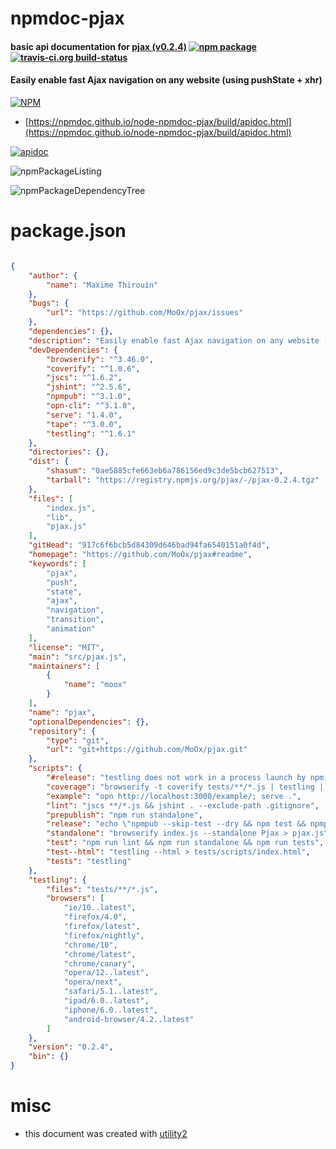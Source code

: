 # npmdoc-pjax

#### basic api documentation for  [pjax (v0.2.4)](https://github.com/MoOx/pjax#readme)  [![npm package](https://img.shields.io/npm/v/npmdoc-pjax.svg?style=flat-square)](https://www.npmjs.org/package/npmdoc-pjax) [![travis-ci.org build-status](https://api.travis-ci.org/npmdoc/node-npmdoc-pjax.svg)](https://travis-ci.org/npmdoc/node-npmdoc-pjax)

#### Easily enable fast Ajax navigation on any website (using pushState +  xhr)

[![NPM](https://nodei.co/npm/pjax.png?downloads=true&downloadRank=true&stars=true)](https://www.npmjs.com/package/pjax)

- [https://npmdoc.github.io/node-npmdoc-pjax/build/apidoc.html](https://npmdoc.github.io/node-npmdoc-pjax/build/apidoc.html)

[![apidoc](https://npmdoc.github.io/node-npmdoc-pjax/build/screenCapture.buildCi.browser.%252Ftmp%252Fbuild%252Fapidoc.html.png)](https://npmdoc.github.io/node-npmdoc-pjax/build/apidoc.html)

![npmPackageListing](https://npmdoc.github.io/node-npmdoc-pjax/build/screenCapture.npmPackageListing.svg)

![npmPackageDependencyTree](https://npmdoc.github.io/node-npmdoc-pjax/build/screenCapture.npmPackageDependencyTree.svg)



# package.json

```json

{
    "author": {
        "name": "Maxime Thirouin"
    },
    "bugs": {
        "url": "https://github.com/MoOx/pjax/issues"
    },
    "dependencies": {},
    "description": "Easily enable fast Ajax navigation on any website (using pushState +  xhr)",
    "devDependencies": {
        "browserify": "^3.46.0",
        "coverify": "^1.0.6",
        "jscs": "^1.6.2",
        "jshint": "^2.5.6",
        "npmpub": "^3.1.0",
        "opn-cli": "^3.1.0",
        "serve": "1.4.0",
        "tape": "^3.0.0",
        "testling": "^1.6.1"
    },
    "directories": {},
    "dist": {
        "shasum": "0ae5885cfe663eb6a786156ed9c3de5bcb627513",
        "tarball": "https://registry.npmjs.org/pjax/-/pjax-0.2.4.tgz"
    },
    "files": [
        "index.js",
        "lib",
        "pjax.js"
    ],
    "gitHead": "917c6f6bcb5d84309d646bad94fa6540151a0f4d",
    "homepage": "https://github.com/MoOx/pjax#readme",
    "keywords": [
        "pjax",
        "push",
        "state",
        "ajax",
        "navigation",
        "transition",
        "animation"
    ],
    "license": "MIT",
    "main": "src/pjax.js",
    "maintainers": [
        {
            "name": "moox"
        }
    ],
    "name": "pjax",
    "optionalDependencies": {},
    "repository": {
        "type": "git",
        "url": "git+https://github.com/MoOx/pjax.git"
    },
    "scripts": {
        "#release": "testling does not work in a process launch by npm... :facepalm:",
        "coverage": "browserify -t coverify tests/**/*.js | testling | coverify",
        "example": "opn http://localhost:3000/example/; serve .",
        "lint": "jscs **/*.js && jshint . --exclude-path .gitignore",
        "prepublish": "npm run standalone",
        "release": "echo \"npmpub --skip-test --dry && npm test && npmpub --skip-test --skip-cleanup\"",
        "standalone": "browserify index.js --standalone Pjax > pjax.js",
        "test": "npm run lint && npm run standalone && npm run tests",
        "test--html": "testling --html > tests/scripts/index.html",
        "tests": "testling"
    },
    "testling": {
        "files": "tests/**/*.js",
        "browsers": [
            "ie/10..latest",
            "firefox/4.0",
            "firefox/latest",
            "firefox/nightly",
            "chrome/10",
            "chrome/latest",
            "chrome/canary",
            "opera/12..latest",
            "opera/next",
            "safari/5.1..latest",
            "ipad/6.0..latest",
            "iphone/6.0..latest",
            "android-browser/4.2..latest"
        ]
    },
    "version": "0.2.4",
    "bin": {}
}
```



# misc
- this document was created with [utility2](https://github.com/kaizhu256/node-utility2)

